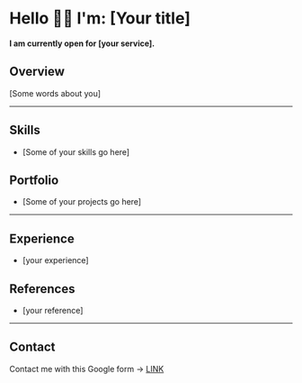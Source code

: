<!-- 
Please note: Use Issues for job postings, not Pull Requests. 
This template is for showcasing portfolios and profiles, not for job applications. 
-->

# Hello 👋🏻 I'm: [Your title]

**I am currently open for [your service].** 

## Overview

[Some words about you]

---

## **Skills**
- [Some of your skills go here]

## **Portfolio**
- [Some of your projects go here]

---

## **Experience**
- [your experience]

## **References**
- [your reference]

---

## Contact 

<!-- To create link use https://docs.google.com/forms/ then use template that fits your needs: -->
Contact me with this Google form -> [LINK](YOUR_LINK_GOES_HERE)